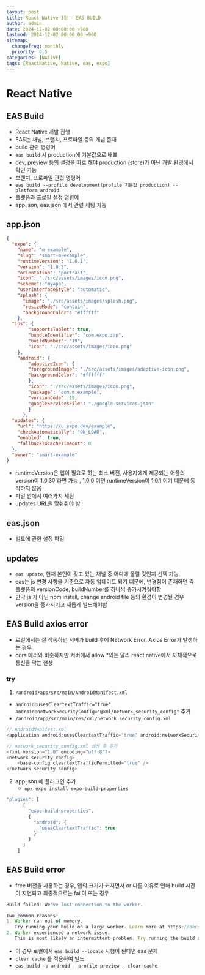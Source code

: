 ```yaml
---
layout: post
title: React Native 1장 - EAS BUILD
author: admin
date: 2024-12-02 00:00:00 +900
lastmod: 2024-12-02 00:00:00 +900
sitemap:
  changefreq: monthly
  priority: 0.5
categories: [NATIVE]
tags: [ReactNative, Native, eas, expo]
---
```

# React Native
## EAS Build
- React Native 개발 진행
- EAS는 채널, 브랜치, 프로파일 등의 개념 존재
- build 관련 명령어
- ```eas build``` 시 production에 기본값으로 배포
- dev, preview 등의 설정을 따로 해야 production (store)가 아닌 개발 환경에서 확인 가능
- 브랜치, 프로파일 관련 명령어
- ```eas build --profile development(profile 기본값 production) --platform android```
- 플랫폼과 프로필 설정 명령어
- app.json, eas.json 에서 관련 세팅 가능

## app.json
```json
{
  "expo": {
    "name": "m-example",
    "slug": "smart-m-example",
    "runtimeVersion": "1.0.1",
    "version": "1.0.3",
    "orientation": "portrait",
    "icon": "./src/assets/images/icon.png",
    "scheme": "myapp",
    "userInterfaceStyle": "automatic",
    "splash": {
      "image": "./src/assets/images/splash.png",
      "resizeMode": "contain",
      "backgroundColor": "#ffffff"
    },
  "ios": {
        "supportsTablet": true,
        "bundleIdentifier": "com.expo.zap",
        "buildNumber": "19",
        "icon": "./src/assets/images/icon.png"
    },
    "android": {
        "adaptiveIcon": {
        "foregroundImage": "./src/assets/images/adaptive-icon.png",
        "backgroundColor": "#ffffff"
        },
        "icon": "./src/assets/images/icon.png",
        "package": "com.m.example",
        "versionCode": 19,
        "googleServicesFile": "./google-services.json"
        }
      },
  "updates": {
    "url": "https://u.expo.dev/example",
    "checkAutomatically": "ON_LOAD",
    "enabled": true,
    "fallbackToCacheTimeout": 0
  },
  "owner": "smart-example"
}
```
- runtimeVersion은 앱이 필요로 하는 최소 버전, 사용자에게 제공되는 어플의 version이 1.0.3이라면 가능 , 1.0.0 이면 runtimeVersion이 1.0.1 이기 때문에 동작하지 않음
- 파일 안에서 여러가지 세팅
- updates URL을 맞춰줘야 함

## eas.json
- 빌드에 관한 설정 파일

## updates
- ```eas update```, 현재 본인이 갖고 있는 채널 중 어디에 올릴 것인지 선택 가능
- eas는 js 변경 사항을 기준으로 자동 업데이트 되기 떄문에, 변경점이 존재하면 각 플랫폼의 versionCode, buildNumber를 하나씩 증가시켜줘야함
- 만약 js 가 아닌 npm install, change android file 등의 환경이 변경될 경우 version을 증가시키고 새롭게 빌드해야함

## EAS Build axios error
- 로컬에서는 잘 작동하던 서버가 build 후에 Network Error, Axios Error가 발생하는 경우
- cors 에러와 비슷하지만 서버에서 allow *와는 달리 react native에서 자체적으로 통신을 막는 현상

### try
1. `/android/app/src/main/AndroidManifest.xml`
  - `android:usesCleartextTraffic="true" android:networkSecurityConfig="@xml/network_security_config"` 추가
  - `/android/app/src/main/res/xml/network_security_config.xml`
```js
// AndroidManifest.xml
<application android:usesCleartextTraffic="true" android:networkSecurityConfig="@xml/network_security_config"></application>
```

```js
// network_security_config.xml 생성 후 추가
<?xml version="1.0" encoding="utf-8"?>
<network-security-config>
    <base-config cleartextTrafficPermitted="true" />
</network-security-config>
```

2. app.json 에 플러그인 추가
    - `npx expo install expo-build-properties`
```js
"plugins": [
      [
        "expo-build-properties",
        {
          "android": {
            "usesCleartextTraffic": true
          }
        }
      ]
    ]
```

## EAS Build error
- free 버전을 사용하는 경우, 앱의 크기가 커지면서 or 다른 이유로 인해 build 시간이 지연되고 최종적으로는 fail이 뜨는 경우
```js
Build failed: We've lost connection to the worker.

Two common reasons:
1. Worker ran out of memory.
   Try running your build on a large worker. Learn more at https://docs.expo.dev/build/eas-json/#selecting-resource-class
2. Worker experienced a network issue.
   This is most likely an intermittent problem. Try running the build again.
```
- 이 경우 로컬에서 ```eas build --locale``` 시행이 된다면 eas 문제
- `clear cache` 를 적용하여 빌드
- ```eas build -p android --profile preview --clear-cache```